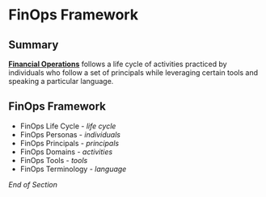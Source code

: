 # FinOps Framework

## Summary
[**Financial Operations**](https://www.mindmeister.com/2757633339/01-finops-framework) follows a life cycle of activities practiced by individuals who follow a set of principals while leveraging certain tools and speaking a particular language.

## FinOps Framework
* FinOps Life Cycle - *life cycle*
* FinOps Personas - *individuals*
* FinOps Principals - *principals* 
* FinOps Domains - *activities* 
* FinOps Tools - *tools*
* FinOps Terminology - *language* 

*End of Section* 
